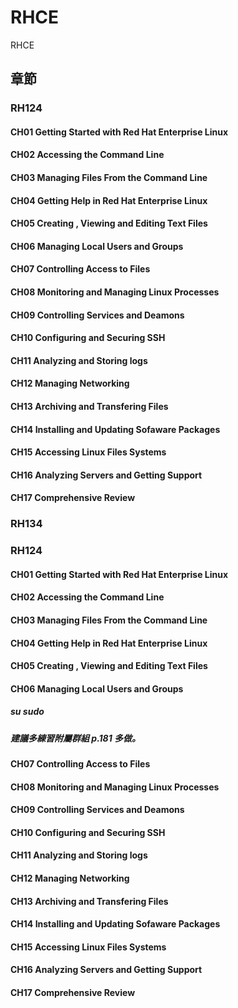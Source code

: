 # RHCE
RHCE

## 章節

### RH124 
#### CH01 Getting Started with Red Hat Enterprise Linux
#### CH02 Accessing the Command Line
#### CH03 Managing Files From the Command Line
#### CH04 Getting Help in Red Hat Enterprise Linux
#### CH05 Creating , Viewing and Editing Text Files
#### CH06 Managing Local Users and Groups
#### CH07 Controlling Access to Files
#### CH08 Monitoring and Managing Linux Processes
#### CH09 Controlling Services and Deamons
#### CH10 Configuring and Securing SSH
#### CH11 Analyzing and Storing logs
#### CH12 Managing Networking
#### CH13 Archiving and Transfering Files
#### CH14 Installing and Updating Sofaware Packages
#### CH15 Accessing Linux Files Systems
#### CH16 Analyzing Servers and Getting Support
#### CH17 Comprehensive Review

### RH134 

### RH124 
#### CH01 Getting Started with Red Hat Enterprise Linux
#### CH02 Accessing the Command Line
#### CH03 Managing Files From the Command Line
#### CH04 Getting Help in Red Hat Enterprise Linux
#### CH05 Creating , Viewing and Editing Text Files
#### CH06 Managing Local Users and Groups
##### su sudo
##### 建議多練習附屬群組 p.181 多做。
#### CH07 Controlling Access to Files
#### CH08 Monitoring and Managing Linux Processes
#### CH09 Controlling Services and Deamons
#### CH10 Configuring and Securing SSH
#### CH11 Analyzing and Storing logs
#### CH12 Managing Networking
#### CH13 Archiving and Transfering Files
#### CH14 Installing and Updating Sofaware Packages
#### CH15 Accessing Linux Files Systems
#### CH16 Analyzing Servers and Getting Support
#### CH17 Comprehensive Review
